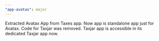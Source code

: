 ```yaml
---
"app-avatax": major
---
```


Extracted Avatax App from Taxes app. Now app is standalone app just for Avatax. Code for Taxjar was removed. Taxjar app is accessible in its dedicated Taxjar app now.
